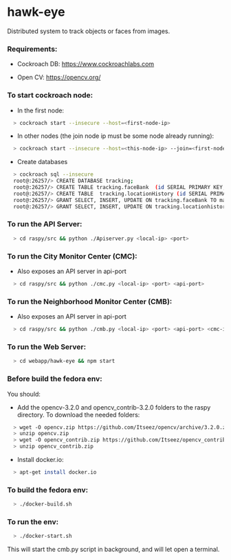 # hawk-eye
Distributed system to track objects or faces from images.

### Requirements:

  - Cockroach DB: 
https://www.cockroachlabs.com

  - Open CV:
https://opencv.org/


### To start cockroach node:

  - In the first node:

  ```bash
    > cockroach start --insecure --host=<first-node-ip>
  ```

  - In other nodes (the join node ip must be some node already running):

  ```bash
    > cockroach start --insecure --host=<this-node-ip> --join=<first-node-ip>:26257
  ```

  - Create databases

  ```bash
    > cockroach sql --insecure
    root@:26257/> CREATE DATABASE tracking;
    root@:26257/> CREATE TABLE tracking.faceBank  (id SERIAL PRIMARY KEY, created_at TIMESTAMPTZ, name TEXT, imagePath TEXT, type INTEGER);
    root@:26257/> CREATE TABLE  tracking.locationHistory (id SERIAL PRIMARY KEY, face_id INTEGER, created_at TIMESTAMPTZ, latitude DECIMAL(9,6), longitude DECIMAL(9,6), FOREIGN KEY (face_id) REFERENCES tracking.faceBank(id));
    root@:26257/> GRANT SELECT, INSERT, UPDATE ON tracking.faceBank TO maxroach;
    root@:26257/> GRANT SELECT, INSERT, UPDATE ON tracking.locationhistory TO maxroach;
  ```

### To run the API Server:

  ```bash
    > cd raspy/src && python ./Apiserver.py <local-ip> <port>
  ```

### To run the City Monitor Center (CMC):

  - Also exposes an API server in api-port

  ```bash
    > cd raspy/src && python ./cmc.py <local-ip> <port> <api-port>
  ```

### To run the Neighborhood Monitor Center (CMB):

  - Also exposes an API server in api-port

  ```bash
    > cd raspy/src && python ./cmb.py <local-ip> <port> <api-port> <cmc-ip> <cmc-port>
  ```

### To run the Web Server:

  ```bash
    > cd webapp/hawk-eye && npm start
  ```

### Before build the fedora env:

  You should:

  - Add the opencv-3.2.0 and opencv_contrib-3.2.0 folders to the raspy directory.
  To download the needed folders:

  ```bash
    > wget -O opencv.zip https://github.com/Itseez/opencv/archive/3.2.0.zip
    > unzip opencv.zip
    > wget -O opencv_contrib.zip https://github.com/Itseez/opencv_contrib/archive/3.2.0.zip
    > unzip opencv_contrib.zip
  ```

  - Install docker.io:

  ```bash
    > apt-get install docker.io
  ```

### To build the fedora env:

  ```bash
    > ./docker-build.sh
  ```


### To run the env:

  ```bash
    > ./docker-start.sh
  ```

This will start the cmb.py script in background, and will let open a terminal.

